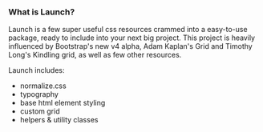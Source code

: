 
### What is Launch?

Launch is a few super useful css resources crammed into a easy-to-use package, ready to include into your next big project. This project is heavily influenced by Bootstrap's new v4 alpha, Adam Kaplan's Grid and Timothy Long's Kindling grid, as well as few other resources.

Launch includes:

* normalize.css
* typography
* base html element styling
* custom grid
* helpers & utility classes